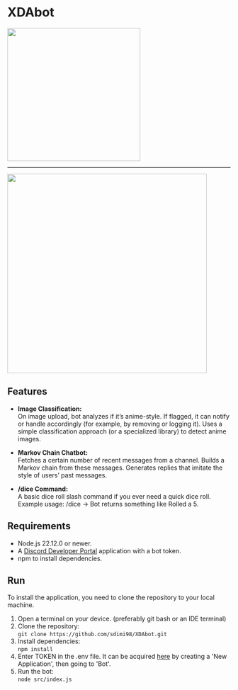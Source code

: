 # XDAbot
<img src="https://i.imgur.com/sNO7aOS.png" width="300" />

***
<img src="https://i.imgur.com/tsEMTW2.png" width="450" />

## Features
- **Image Classification:**\
On image upload, bot analyzes if it’s anime-style. If flagged, it can notify or handle accordingly (for example, by removing or logging it).
Uses a simple classification approach (or a specialized library) to detect anime images.

- **Markov Chain Chatbot:**\
Fetches a certain number of recent messages from a channel.
Builds a Markov chain from these messages.
Generates replies that imitate the style of users’ past messages.

- **/dice Command:**\
A basic dice roll slash command if you ever need a quick dice roll.\
Example usage: /dice → Bot returns something like Rolled a 5.

## Requirements
- Node.js 22.12.0 or newer.
- A [Discord Developer Portal](https://discord.com/developers/applications) application with a bot token.
- npm to install dependencies.

## Run
To install the application, you need to clone the repository to your local machine. 
1. Open a terminal on your device. (preferably git bash or an IDE terminal)
2. Clone the repository:\
``git clone https://github.com/sdimi98/XDAbot.git``
3. Install dependencies:\
``npm install``
4. Enter TOKEN in the .env file. It can be acquired [here](https://discord.com/developers/applications) by creating a 'New Application', then going to 'Bot'.
5. Run the bot:\
``node src/index.js``